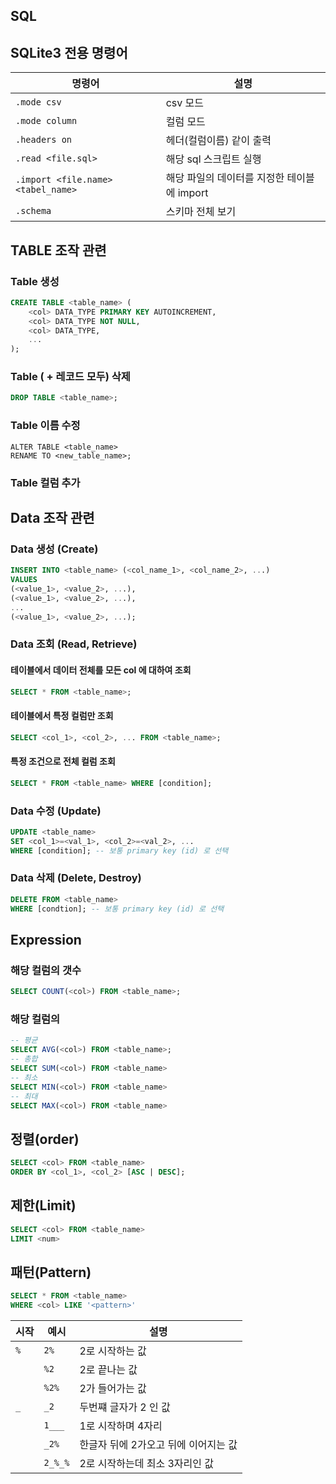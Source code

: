 ## SQL

## SQLite3 전용 명령어

| 명령어                             | 설명                                        |
| ---------------------------------- | ------------------------------------------- |
| `.mode csv`                        | csv 모드                                    |
| `.mode column`                     | 컬럼 모드                                   |
| `.headers on`                      | 헤더(컬럼이름) 같이 출력                    |
| `.read <file.sql>`                 | 해당 sql 스크립트 실행                      |
| `.import <file.name> <tabel_name>` | 해당 파일의 데이터를 지정한 테이블에 import |
| `.schema`                          | 스키마 전체 보기                            |



## TABLE 조작 관련

### Table 생성

```sql
CREATE TABLE <table_name> (
	<col> DATA_TYPE PRIMARY KEY AUTOINCREMENT,
    <col> DATA_TYPE NOT NULL,
    <col> DATA_TYPE,
    ...
);
```

### Table ( + 레코드 모두) 삭제

```sql
DROP TABLE <table_name>;
```

### Table 이름 수정

```plsql
ALTER TABLE <table_name>
RENAME TO <new_table_name>;
```

### Table 컬럼 추가



## Data 조작 관련

### Data 생성 (Create)

```sql
INSERT INTO <table_name> (<col_name_1>, <col_name_2>, ...)
VALUES
(<value_1>, <value_2>, ...),
(<value_1>, <value_2>, ...),
...
(<value_1>, <value_2>, ...);

```

### Data 조회 (Read, Retrieve)

#### 테이블에서 데이터 전체를 모든 col 에 대하여 조회

```sql
SELECT * FROM <table_name>;
```

#### 테이블에서 특정 컬럼만 조회

```sql
SELECT <col_1>, <col_2>, ... FROM <table_name>;
```

#### 특정 조건으로 전체 컬럼 조회

```sql
SELECT * FROM <table_name> WHERE [condition];
```

### Data 수정 (Update)

```sql
UPDATE <table_name>
SET <col_1>=<val_1>, <col_2>=<val_2>, ...
WHERE [condition]; -- 보통 primary key (id) 로 선택
```

### Data 삭제 (Delete, Destroy)

```sql
DELETE FROM <table_name>
WHERE [condtion]; -- 보통 primary key (id) 로 선택
```



## Expression

### 해당 컬럼의 갯수

```sql
SELECT COUNT(<col>) FROM <table_name>;
```

### 해당 컬럼의 

```sql
-- 평균
SELECT AVG(<col>) FROM <table_name>;
-- 총합
SELECT SUM(<col>) FROM <table_name>
-- 최소
SELECT MIN(<col>) FROM <table_name>
-- 최대
SELECT MAX(<col>) FROM <table_name>
```

## 정렬(order)

```sql
SELECT <col> FROM <table_name>
ORDER BY <col_1>, <col_2> [ASC | DESC];
```

## 제한(Limit)

```sql
SELECT <col> FROM <table_name>
LIMIT <num>
```

## 패턴(Pattern)

```sql
SELECT * FROM <table_name>
WHERE <col> LIKE '<pattern>'
```

| 시작 | 예시    | 설명                                 |
| ---- | ------- | ------------------------------------ |
| `%`  | `2%`    | 2로 시작하는 값                      |
|      | `%2`    | 2로 끝나는 값                        |
|      | `%2%`   | 2가 들어가는 값                      |
| `_`  | `_2`    | 두번쨰 글자가 2 인 값                |
|      | `1___`  | 1로 시작하며 4자리                   |
|      | `_2%`   | 한글자 뒤에 2가오고 뒤에 이어지는 값 |
|      | `2_%_%` | 2로 시작하는데 최소 3자리인 값       |







